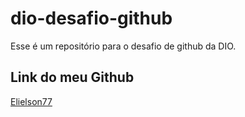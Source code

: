 # dio-desafio-github

Esse é um repositório para o desafio de github da DIO. 

## Link do meu Github
[Elielson77](https://github.com/Elielson77)
